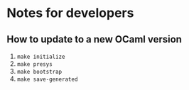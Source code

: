 
# Notes for developers

## How to update to a new OCaml version

1. `make initialize`
2. `make presys`
3. `make bootstrap`
4. `make save-generated`

